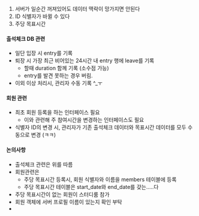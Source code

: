 1. 서버가 일순간 꺼져있어도 데이터 맥락이 망가지면 안된다
2. ID 식별자가 바뀔 수 있다
3. 주당 목표시간


#### 출석체크 DB 관련
- 일단 입장 시 entry를 기록
- 퇴장 시 가장 최근 비어있는 24시간 내 entry 행에 leave를 기록
	- 할때 duration 함께 기록 (소수점 가능)
	- entry를 발견 못하는 경우 버림.
- 이외 이상 처리시, 관리자 수동 기록 ^\_ㅜ

#### 회원 관련
- 최초 회원 등록을 하는 인터페이스 필요
	- 이와 관련해 주 참여시간을 변경하는 인터페이스도 필요
- 식별자 ID의 변경 시, 관리자가 기존 출석체크 데이터와 목표시간 데이터를 모두 수동으로 변경 (ㅋㅋ)



#### 논의사항
- 출석체크 관련은 위를 따름
- 회원관련은
	- 주당 목표시간 등록시, 회원 식별자와 이름을 members 테이블에 등록
	- 주당 목표시간 테이블은 start_date와 end_date를 갖는.....다
- 주당 목표시간이 없는 회원이 스터디룸 참가
- 회원 객체에 서버 프로필 이름이 있는지 확인 부탁
- 
